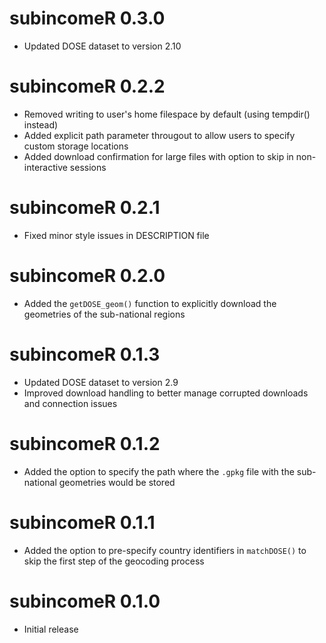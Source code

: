 # subincomeR 0.3.0

* Updated DOSE dataset to version 2.10

# subincomeR 0.2.2

* Removed writing to user's home filespace by default (using tempdir() instead)
* Added explicit path parameter througout to allow users to specify custom storage locations
* Added download confirmation for large files with option to skip in non-interactive sessions

# subincomeR 0.2.1

* Fixed minor style issues in DESCRIPTION file

# subincomeR 0.2.0

* Added the `getDOSE_geom()` function to explicitly download the geometries of the sub-national regions

# subincomeR 0.1.3

* Updated DOSE dataset to version 2.9
* Improved download handling to better manage corrupted downloads and connection issues

# subincomeR 0.1.2

* Added the option to specify the path where the `.gpkg` file with the sub-national geometries would be stored

# subincomeR 0.1.1

* Added the option to pre-specify country identifiers in ```matchDOSE()``` to skip the first step of the geocoding process

# subincomeR 0.1.0

* Initial release
